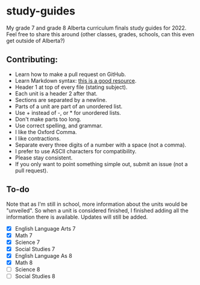 # study-guides

My grade 7 and grade 8 Alberta curriculum finals study guides for 2022. Feel free to share this around (other classes, grades, schools, can this even get outside of Alberta?)

## Contributing:

+ Learn how to make a pull request on GitHub.
+ Learn Markdown syntax: [this is a good resource](https://learnxinyminutes.com/docs/markdown/).
+ Header 1 at top of every file (stating subject).
+ Each unit is a header 2 after that.
+ Sections are separated by a newline.
+ Parts of a unit are part of an unordered list.
+ Use + instead of -, or * for unordered lists.
+ Don't make parts too long.
+ Use correct spelling, and grammar.
+ I like the Oxford Comma.
+ I like contractions.
+ Separate every three digits of a number with a space (not a comma).
+ I prefer to use ASCII characters for compatibility.
+ Please stay consistent.
+ If you only want to point something simple out, submit an issue (not a pull request).

## To-do

Note that as I'm still in school, more information about the units would be "unveiled". So when a unit is considered finished, I finished adding all the information there is available. Updates will still be added.
+ [x] English Language Arts 7
+ [x] Math 7
+ [x] Science 7
+ [x] Social Studies 7
+ [x] English Language As 8
+ [x] Math 8
+ [ ] Science 8
+ [ ] Social Studies 8
